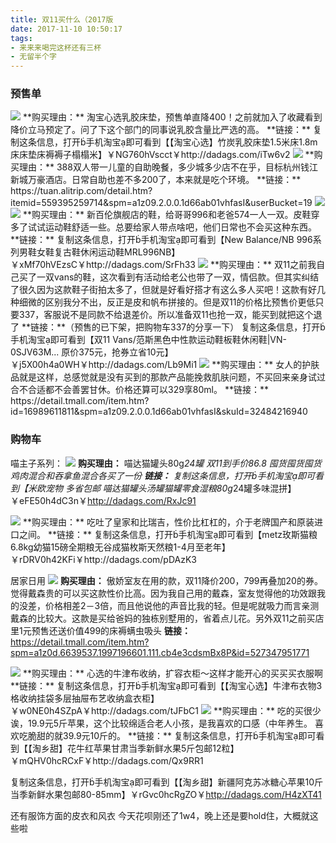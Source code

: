 ```yaml
---
title: 双11买什么（2017版
date: 2017-11-10 10:50:17
tags:
- 来来来喝完这杯还有三杯
- 无留半个字
---
```

### 预售单
<img src="/blog/images/blog/2017/1110-0.png" class="full-img">
**购买理由：** 淘宝心选乳胶床垫，预售单直降400！之前就加入了收藏看到降价立马预定了。问了下这个部门的同事说乳胶含量比严选的高。
**链接：** 复制这条信息，打开手机淘宝即可看到【【淘宝心选】竹炭乳胶床垫1.5米床1.8m床床垫床褥褥子榻榻米】￥NG760hVscct￥http://dadags.com/iTw6v2

<img src="/blog/images/blog/2017/1110-1.png" class="full-img">
**购买理由：** 388双人带一儿童的自助晚餐，多少城多少店不在乎，目标杭州钱江新城万豪酒店。日常自助也差不多200了，本来就是吃个环境。
**链接：** https://tuan.alitrip.com/detail.htm?itemid=559395259714&spm=a1z09.2.0.0.1d66ab01vhfasI&userBucket=19

<img src="/blog/images/blog/2017/1110-2.png" class="full-img">
<img src="/blog/images/blog/2017/1110-4.png" class="full-img">
**购买理由：** 新百伦旗舰店的鞋，给哥哥996和老爸574一人一双。皮鞋穿多了试试运动鞋舒适一些。总要给家人带点啥吧，他们日常也不会买这种东西。
**链接：** 复制这条信息，打开手机淘宝即可看到【New Balance/NB 996系列男鞋女鞋复古鞋休闲运动鞋MRL996NB】￥xMf70hVEzsC￥http://dadags.com/SrFh33

<img src="/blog/images/blog/2017/1110-5.png" class="full-img">
**购买理由：** 双11之前我自己买了一双vans的鞋，这次看到有活动给老公也带了一双，情侣款。但其实纠结了很久因为这款鞋子街拍太多了，但就是好看好搭才有这么多人买吧！这款有好几种细微的区别我分不出，反正是皮和帆布拼接的。但是双11的价格比预售价更低只要337，客服说不是同款不给退差价。所以准备双11也抢一双，能买到就把这个退了
**链接：**（预售的已下架，把购物车337的分享一下）
复制这条信息，打开手机淘宝即可看到【双11 Vans/范斯黑色中性款运动鞋板鞋休闲鞋|VN-0SJV63M... 原价375元，抢券立省10元】￥j5X00h4a0WH￥http://dadags.com/Lb9Mi1


<img src="/blog/images/blog/2017/1110-3.png" class="full-img">
**购买理由：** 女人的护肤品就是这样，总感觉就是没有买到的那款产品能挽救肌肤问题，不买回来亲身试过合不合适都不会善罢甘休。价格还算可以329享80ml。
**链接：** https://detail.tmall.com/item.htm?id=16989611811&spm=a1z09.2.0.0.1d66ab01vhfasI&skuId=32484216940


### 购物车
喵主子系列：
<img src="/blog/images/blog/2017/1110-7.png" class="full-img">
**购买理由：** 喵达猫罐头80g*24罐 双11到手价86.8 囤货囤货囤货鸡肉混合和吞拿鱼混合各买了一份
**链接：** 复制这条信息，打开手机淘宝即可看到【米欧宠物 多省包邮 喵达猫罐头汤罐猫罐零食湿粮80g*24罐多味混拼】￥eFE50h4dC3n￥http://dadags.com/RxJc91

<img src="/blog/images/blog/2017/1110-6.png" class="full-img">
**购买理由：** 吃吐了皇家和比瑞吉，性价比杠杠的，介于老牌国产和原装进口之间。
**链接：** 复制这条信息，打开手机淘宝即可看到【metz玫斯猫粮6.8kg幼猫15磅全期粮无谷成猫枚斯天然粮1-4月至老年】￥rDRV0h42KFi￥http://dadags.com/pDAzK3

居家日用
<img src="/blog/images/blog/2017/1110-9.png" class="full-img">
**购买理由：** 傲娇室友在用的款，双11降价200，799再叠加20的券。觉得戴森贵的可以买这款性价比高。因为我自己用的戴森，室友觉得他的功效跟我的没差，价格相差2－3倍，而且他说他的声音比我的轻。但是呢就吸力而言亲测戴森的比较大。这款是买给爸妈的独栋别墅用的，省着点儿花。另外双11之前买店里1元预售还送价值499的床褥螨虫吸头
**链接：** https://detail.tmall.com/item.htm?spm=a1z0d.6639537.1997196601.111.cb4e3cdsmBx8P&id=527347951771

<img src="/blog/images/blog/2017/1110-10.png" class="full-img">
**购买理由：** 心选的牛津布收纳，扩容衣柜～这样才能开心的买买买衣服啊
**链接：** 复制这条信息，打开手机淘宝即可看到【【淘宝心选】牛津布衣物3格收纳挂袋多层抽屉布艺收纳盒衣柜】￥w0NE0h4SZpA￥http://dadags.com/tJFbC1

<img src="/blog/images/blog/2017/1110-8.png" class="full-img">
**购买理由：** 吃的买很少诶，19.9元5斤苹果，这个比较绵适合老人小孩，是我喜欢的口感（中年养生。
喜欢吃脆甜的就39.9元10斤的。
**链接：**
复制这条信息，打开手机淘宝即可看到【【淘乡甜】花牛红苹果甘肃当季新鲜水果5斤包邮12粒】￥mQHV0hcRCxF￥http://dadags.com/Qx9RR1

复制这条信息，打开手机淘宝即可看到【【淘乡甜】新疆阿克苏冰糖心苹果10斤当季新鲜水果包邮80-85mm】￥rGvc0hcRgZO￥http://dadags.com/H4zXT41

还有服饰方面的皮衣和风衣
今天花呗刚还了1w4，晚上还是要hold住，大概就这些啦

